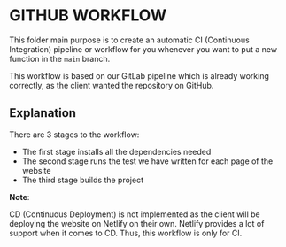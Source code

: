 # GITHUB WORKFLOW

This folder main purpose is to create an automatic CI (Continuous Integration) pipeline or workflow for you whenever you want to put a new function in the ```main``` branch.

This workflow is based on our GitLab pipeline which is already working correctly, as the client wanted the repository on GitHub.

## Explanation

There are 3 stages to the workflow:

- The first stage installs all the dependencies needed
- The second stage runs the test we have written for each page of the website 
- The third stage builds the project

**Note**:

CD (Continuous Deployment) is not implemented as the client will be deploying the website on Netlify on their own. Netlify provides a lot of support when it comes to CD. Thus, this workflow is only for CI.